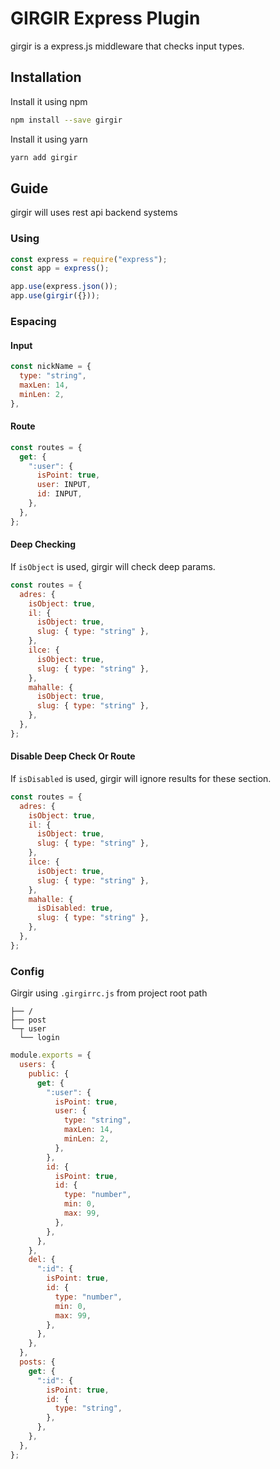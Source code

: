 # GIRGIR Express Plugin

girgir is a express.js middleware that checks input types.

## Installation

Install it using npm

```bash
npm install --save girgir
```

Install it using yarn

```bash
yarn add girgir
```

## Guide

girgir will uses rest api backend systems

### Using

```js
const express = require("express");
const app = express();

app.use(express.json());
app.use(girgir({}));
```

### Espacing

#### Input

```js
const nickName = {
  type: "string",
  maxLen: 14,
  minLen: 2,
},
```

#### Route

```js
const routes = {
  get: {
    ":user": {
      isPoint: true,
      user: INPUT,
      id: INPUT,
    },
  },
};
```

#### Deep Checking

If `isObject` is used, girgir will check deep params.

```js
const routes = {
  adres: {
    isObject: true,
    il: {
      isObject: true,
      slug: { type: "string" },
    },
    ilce: {
      isObject: true,
      slug: { type: "string" },
    },
    mahalle: {
      isObject: true,
      slug: { type: "string" },
    },
  },
};
```
#### Disable Deep Check Or Route

If `isDisabled` is used, girgir will ignore results for these section.

```js
const routes = {
  adres: {
    isObject: true,
    il: {
      isObject: true,
      slug: { type: "string" },
    },
    ilce: {
      isObject: true,
      slug: { type: "string" },
    },
    mahalle: {
      isDisabled: true,
      slug: { type: "string" },
    },
  },
};
```

### Config

Girgir using `.girgirrc.js` from project root path

```
├── /
├── post
└─┬ user
  └── login
```

```js
module.exports = {
  users: {
    public: {
      get: {
        ":user": {
          isPoint: true,
          user: {
            type: "string",
            maxLen: 14,
            minLen: 2,
          },
        },
        id: {
          isPoint: true,
          id: {
            type: "number",
            min: 0,
            max: 99,
          },
        },
      },
    },
    del: {
      ":id": {
        isPoint: true,
        id: {
          type: "number",
          min: 0,
          max: 99,
        },
      },
    },
  },
  posts: {
    get: {
      ":id": {
        isPoint: true,
        id: {
          type: "string",
        },
      },
    },
  },
};
```
